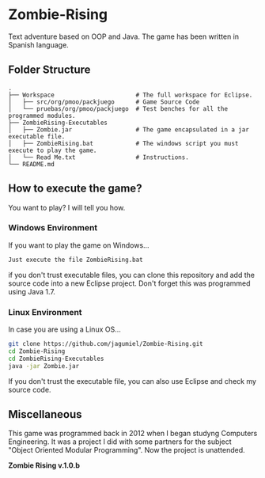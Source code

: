 # Zombie-Rising
Text adventure based on OOP and Java. The game has been written in Spanish language.


## Folder Structure

    .
    ├── Workspace                       # The full workspace for Eclipse.
    │   ├── src/org/pmoo/packjuego      # Game Source Code
    │   └── pruebas/org/pmoo/packjuego  # Test benches for all the programmed modules.
    ├── ZombieRising-Executables
    │   ├── Zombie.jar                  # The game encapsulated in a jar executable file.
    │   ├── ZombieRising.bat            # The windows script you must execute to play the game.
    │   └── Read Me.txt                 # Instructions.
    └── README.md


## How to execute the game?

You want to play? I will tell you how.

### Windows Environment

If you want to play the game on Windows...

```sh
Just execute the file ZombieRising.bat
```

if you don't trust executable files, you can clone this repository and add the source code into a new Eclipse project. Don't forget this was programmed using Java 1.7.



### Linux Environment

In case you are using a Linux OS...

```sh
git clone https://github.com/jagumiel/Zombie-Rising.git
cd Zombie-Rising
cd ZombieRising-Executables
java -jar Zombie.jar
```

If you don't trust the executable file, you can also use Eclipse and check my source code.

## Miscellaneous

This game was programmed back in 2012 when I began studyng Computers Engineering. It was a project I did with some partners for the subject "Object Oriented Modular Programming". Now the project is unattended.


**Zombie Rising v.1.0.b**       



